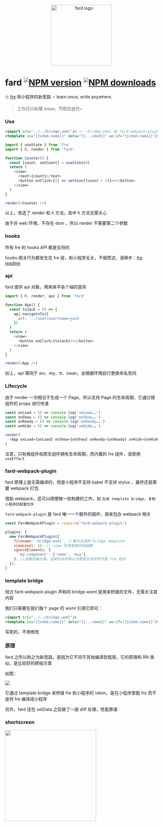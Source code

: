 <p align="center"><img src="https://ae01.alicdn.com/kf/HTB1gg8cc8aE3KVjSZLeq6xsSFXaQ.jpg" alt="fard logo" width="200px"></p>

# fard [![NPM version](https://img.shields.io/npm/v/fard.svg?style=flat-square)](https://npmjs.com/package/fard) [![NPM downloads](https://img.shields.io/npm/dt/fard.svg?style=flat-square)](https://npmjs.com/package/fard)

:snowman: [fre](https://github.com/132yse/fre) 转小程序的新思路 ♂ learn once, write anywhere.

> 工作日只处理 issue，节假日迭代~

### Use

```xml
<import src="../../bridge.wxml"/> <!--brideg.wxml 由 fard-webpack-plugin 构建-->
<template is="{{vdom.name}}" data="{{...vdom}}" wx:if="{{vdom.name}}"/>
```

```js
import { useState } from 'fre'
import { h, render } from 'fard'

function Counter() {
  const [count, setCount] = useState(0)
  return (
    <view>
      <text>{count}</text>
      <button onClick={() => setCount(count + 1)}>+</button>
    </view>
  )
}

render(<Counter />)
```

以上，改造了 render 和 h 方法，其中 h 方法无需关心

由于非 web 环境，不存在 dom ，所以 render 不需要第二个参数

### hooks

所有 fre 的 hooks API 都是支持的

hooks 相关行为都发生在 fre 层，和小程序无关，不做赘述，请移步：[fre readme](https://github.com/132yse/fre)

### api

fard 提供 api 对象，用来抹平各个端的差异

```js
import { h, render, api } from 'fard'

function App() {
  const toJack = () => {
    api.navigateTo({
      url: '../user/user?name=jack'
    })
  }
  return (
    <view>
      <button onClick={toJack}>+</button>
    </view>
  )
}

render(<App />)
```
如上，api 等同于 wx、my、tt、swan，会根据环境自行更换命名空间

### Lifecycle

由于 render 一次相当于生成一个 Page，所以支持 Page 的生命周期，它通过根组件的 props 进行传递

```js
const onLoad = () => console.log('onLoad……')
const onShow = () => console.log('onShow……')
const onReady = () => console.log('onReady……')
const onHide = () => console.log('onHide……')

render(
  <App onLoad={onLoad} onShow={onShow} onReady={onReady} onHide={onHide} />
)
```

注意，只有根组件和原生组件拥有生命周期，而内置的 fre 组件，请使用 `useEffect`

### fard-webpack-plugin

fard 原理上是无需编译的，但是小程序不支持 babel 不支持 stylus ，最终还是需要 webpack 打包

借助 webpack，还可以顺便做一些构建的工作，如 `生成 template bridge`、`复制小程序的配置文件`

`fard-webpack-plugin` 是 fard 唯一一个额外的插件，用来包办 webpack 相关

```js
const FardWebpackPlugin = require('fard-webpack-plugin')

plugins: [
  new FardWebpackPlugin({
    filename: 'bridge.wxml', //事先生成的 bridge template
    viewLevel: 10, // view 标签嵌套的层级数
    ignoreElements: {
      'my-component': ['name', 'msg'],
    }, //设置忽略元素，渲染时会将其认为是原生组件而不是 fre 组件
  }),
]
```

### template bridge

经过 fard-webpack-plugin 声称的 bridge.wxml 是用来桥接的文件，无需关注其内容

我们只需要在我们每个 page 的 wxml 引用它即可：

```xml
<import src="../../bridge.wxml"/>
<template is="{{vdom.name}}" data="{{...vdom}}" wx:if="{{vdom.name}}"/>
```

写死的，不用修改

### 原理

fard 之所以称之为新思路，是因为它不同于其他编译型框架，它的原理和 RN 类似，是比较好的跨端方案

如图：

![](http://tva1.sinaimg.cn/large/0060lm7Tly1g4jfdp3i3sj30d00mkwh0.jpg)

它通过 template bridge 来桥接 fre 和小程序的 vdom，是在小程序里跑 fre 而不是将 fre 编译成小程序

另外，fard 还在 setData 之前做了一层 diff 处理，性能靠谱

### shortscreen

<img src="https://ae01.alicdn.com/kf/HTB1hwrVdfWG3KVjSZFP5jXaiXXaZ.gif" width="300px"/>
